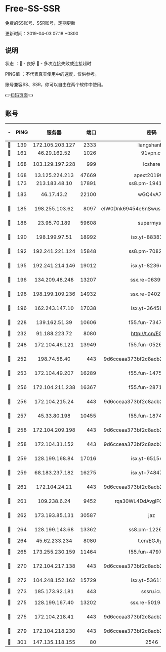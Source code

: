 # Free-SS-SSR

免费的SS账号、SSR账号，定期更新

更新时间：2019-04-03 07:18 +0800

## 说明

状态     ：🙂 - 良好 🙁 - 多次连接失败或连接超时

PING值   ：不代表真实使用中的速度，仅供参考。

账号兼容SS、SSR，你可以自由在两个软件中使用。

👉[扫码页面](https://liesauer.github.io/Free-SS-SSR/)👈

## 账号

|-|PING|服务器|端口|密码|加密方式|区域|
|:----:|:----:|:-----:|-----:|:----:|:----:|:----:|
|🙂|139|172.105.203.127|2333|liangshanbo|chacha20|JP|
|🙂|161|46.29.162.52|1026|91vpn.cf|rc4-md5|RU|
|🙂|168|103.129.197.228|999|lcshare|aes-256-cfb|US|
|🙂|168|13.125.224.213|47669|apext2019001|chacha20|KR|
|🙂|173|213.183.48.10|17891|ss8.pm-19418557|rc4-md5|RU|
|🙂|183|46.17.43.2|22100|wGQ4vA7D|aes-256-gcm|RU|
|🙂|185|198.255.103.62|8097|eIW0Dnk69454e6nSwuspv9DmS201tQ0D|aes-256-cfb|US|
|🙂|186|23.95.70.189|59608|supermyssr|chacha20-ietf|US|
|🙂|190|198.199.97.51|18992|isx.yt-88383215|aes-256-cfb|US|
|🙂|192|192.241.221.124|15848|ss8.pm-70821304|aes-256-cfb|US|
|🙂|195|192.241.214.146|19012|isx.yt-82364756|aes-256-cfb|US|
|🙂|196|134.209.48.248|13207|ssx.re-06399370|aes-256-cfb|US|
|🙂|196|198.199.109.236|14932|ssx.re-94027376|aes-256-cfb|US|
|🙂|196|162.243.147.10|17038|isx.yt-36458631|aes-256-cfb|US|
|🙂|228|139.162.51.39|10606|f55.fun-73475767|aes-256-cfb|SG|
|🙂|232|91.188.223.72|8080|http://t.cn/EGJIyrl|rc4-md5|RU|
|🙂|248|172.104.46.121|13949|f55.fun-05262034|aes-256-cfb|SG|
|🙂|252|198.74.58.40|443|9d6cceaa373bf2c8acb22e60b6a58be6|aes-256-cfb|US|
|🙂|253|172.104.49.207|16289|f55.fun-14753338|aes-256-cfb|SG|
|🙂|256|172.104.211.238|16367|f55.fun-28710915|aes-256-cfb|US|
|🙂|256|172.104.215.24|443|9d6cceaa373bf2c8acb22e60b6a58be6|aes-256-cfb|US|
|🙂|257|45.33.80.198|10455|f55.fun-18747830|aes-256-cfb|US|
|🙂|258|172.104.209.198|443|9d6cceaa373bf2c8acb22e60b6a58be6|aes-256-cfb|US|
|🙂|258|172.104.31.152|443|9d6cceaa373bf2c8acb22e60b6a58be6|aes-256-cfb|US|
|🙂|259|128.199.168.84|17016|isx.yt-65154648|aes-256-cfb|SG|
|🙂|259|68.183.237.182|16275|isx.yt-74847944|aes-256-cfb|SG|
|🙂|261|172.104.24.21|443|9d6cceaa373bf2c8acb22e60b6a58be6|aes-256-cfb|US|
|🙂|261|109.238.6.24|9452|rqa30WL4DdAvgIFG6Fs3znzTa|aes-256-cfb|FR|
|🙂|262|173.193.85.131|30587|jaz|aes-256-cfb|US|
|🙂|264|128.199.143.68|13362|ss8.pm-12261880|aes-256-cfb|SG|
|🙂|264|45.62.233.234|8080|t.cn/EGJIyrl|rc4-md5|CA|
|🙂|265|173.255.230.159|11464|f55.fun-47976795|aes-256-cfb|US|
|🙂|270|172.104.217.138|443|9d6cceaa373bf2c8acb22e60b6a58be6|aes-256-cfb|US|
|🙂|272|104.248.152.162|15729|isx.yt-53611816|aes-256-cfb|SG|
|🙂|273|185.173.92.181|443|sssru.icu|rc4-md5|RU|
|🙂|275|128.199.167.40|13202|ssx.re-50195661|aes-256-cfb|SG|
|🙂|275|172.104.218.41|443|9d6cceaa373bf2c8acb22e60b6a58be6|aes-256-cfb|US|
|🙂|279|172.104.218.230|443|9d6cceaa373bf2c8acb22e60b6a58be6|aes-256-cfb|US|
|🙂|301|147.135.118.155|80|2546|chacha20|US|
